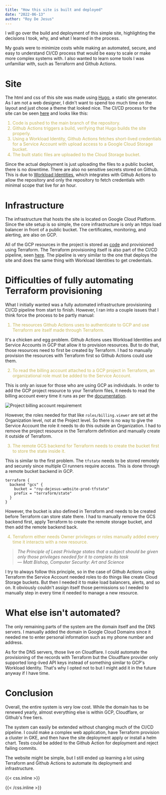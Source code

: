 ```yaml
---
title: "How this site is built and deployed"
date: "2022-06-13"
author: "Roy De Jesus"
---
```


I will go over the build and deployment of this simple site, highlighting the decisions I took, why, and what I learned in the process.

My goals were to minimize costs while making an automated, secure, and easy to understand CI/CD process that would be easy to scale or make more complex systems with. I also wanted to learn some tools I was unfamiliar with, such as Terraform and Github Actions.

# Site
The html and css of this site was made using [Hugo](https://github.com/gohugoio/hugo), a static site generator. As I am not a web designer, I didn't want to spend too much time on the layout and just chose a theme that looked nice. The CI/CD process for the site can be seen [here](https://github.com/roydejesus1031/website/blob/main/.github/workflows/deploy-website.yml) and looks like this:

1. Code is pushed to the main branch of the repository.
2. Github Actions triggers a build, verifying that Hugo builds the site properly.
3. Using a Workload Identity, Github Actions fetches short-lived credentials for a Service Account with upload access to a Google Cloud Storage bucket.
4. The built static files are uploaded to the Cloud Storage bucket.

Since the actual deployment is just uploading the files to a public bucket, there is no downtime. There are also no sensitive secrets stored on Github. This is due to [Workload Identities](https://cloud.google.com/blog/products/identity-security/enabling-keyless-authentication-from-github-actions), which integrates with Github Actions to allow the repository and only the repository to fetch credentials with minimal scope that live for an hour.

# Infrastructure
The infrastructure that hosts the site is located on Google Cloud Platform. Since the site setup is so simple, the core infrastructure is only an https load balancer in front of a public bucket. The certificates, monitoring, and alerting, are also on GCP.

All of the GCP resources in the project is stored as [code](https://github.com/roydejesus1031/website/tree/main/terraform) and provisioned using Terraform. The Terraform provisioning itself is also part of the CI/CD pipeline, seen [here](https://github.com/roydejesus1031/website/blob/main/.github/workflows/deploy-infra.yml). The pipeline is very similar to the one that deploys the site and does the same thing with Workload Identities to get credentials.

# Difficulties of fully automating Terraform provisioning
What I initially wanted was a fully automated infrastructure provisioning CI/CD pipeline from start to finish. However, I ran into a couple issues that I think force the process to be partly manual:

1. The resources Github Actions uses to authenticate to GCP and use Terraform are itself made through Terraform.

It's a chicken and egg problem. Github Actions uses Workload Identities and Service Accounts in GCP that allow it to provision resources. But to do that, those resources need to first be created by Terraform. I had to manually provision the resources with Terraform first so Github Actions could use them.

2. To read the billing account attached to a GCP project in Terraform, an organizational role must be added to the Service Account.

This is only an issue for those who are using GCP as individuals. In order to add the GCP project resource to your Terraform files, it needs to read the billing account every time it runs as per the [documentation](https://registry.terraform.io/providers/hashicorp/google/latest/docs/resources/google_project).

![Project billing account requirement](/images/terraform_billing.jpg 'Billing permissions required')

However, the roles needed for that like `roles/billing.viewer` are set at the Organization level, not at the Project level. So there is no way to give the Service Account the role it needs to do this outside an Organization. I had to remove the project resource in the Terraform definition and manually create it outside of Terraform.

3. The remote GCS backend for Terraform needs to create the bucket first to store the state inside it.

This is similar to the first problem. The `tfstate` needs to be stored remotely and securely since multiple CI runners require access. This is done through a remote bucket backend in GCP.

```hcl
terraform {
  backend "gcs" {
    bucket = "roy-dejesus-website-prod-tfstate"
    prefix = "terraform/state"
  }
}
```

However, the bucket is also defined in Terraform and needs to be created before Terraform can store state there. I had to manually remove the GCS backend first, apply Terraform to create the remote storage bucket, and then add the remote backend back.

4. Terraform either needs Owner privileges or roles manually added every time it interacts with a new resource.

> *The Principle of Least Privilege states that a subject should be given only those privileges needed for it to complete its task*<br>
> — <cite>Matt Bishop, Computer Security: Art and Science</cite>

I try to always follow this principle, so in the case of Github Actions using Terraform the Service Account needed roles to do things like create Cloud Storage buckets. But then I needed it to make load balancers, alerts, and so on. It obviously couldn't assign itself those permissions so I needed to manually step in every time it needed to manage a new resource.

# What else isn't automated?
The only remaining parts of the system are the domain itself and the DNS servers. I manually added the domain in Google Cloud Domains since it needed me to enter personal information such as my phone number and address.

As for the DNS servers, those live on Cloudflare. I could automate the provisioning of the records with Terraform but the Cloudflare provider only supported long-lived API keys instead of something similar to GCP's Workload Identity. That's why I opted not to but I might add it in the future anyway if I have time.

# Conclusion
Overall, the entire system is very low cost. While the domain has to be renewed yearly, almost everything else is within GCP, Cloudflare, or Github's free tiers.

The system can easily be extended without changing much of the CI/CD pipeline. I could make a complex web application, have Terraform provision a cluster in GKE, and then have the site deployment apply or install a helm chart. Tests could be added to the Github Action for deployment and reject failing commits.

The website might be simple, but I still ended up learning a lot using Terraform and Github Actions to automate its deployment and infrastructure.

{{< css.inline >}}
<style>
li { color: #c7b658; }
</style>
{{< /css.inline >}}